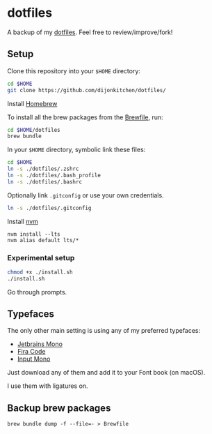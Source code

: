 # dotfiles

A backup of my [dotfiles](https://dotfiles.github.io/).
Feel free to review/improve/fork!

## Setup

Clone this repository into your `$HOME` directory:

```sh
cd $HOME
git clone https://github.com/dijonkitchen/dotfiles/
```

Install [Homebrew](https://brew.sh/)

To install all the brew packages from the
[Brewfile](https://github.com/Homebrew/homebrew-bundle),
run: 

```sh
cd $HOME/dotfiles
brew bundle
```

In your `$HOME` directory,
symbolic link these files:
```sh
cd $HOME
ln -s ./dotfiles/.zshrc
ln -s ./dotfiles/.bash_profile
ln -s ./dotfiles/.bashrc
```

Optionally link `.gitconfig`
or use your own credentials.
```sh
ln -s ./dotfiles/.gitconfig
```

Install [nvm](https://github.com/nvm-sh/nvm)

```shell script
nvm install --lts
nvm alias default lts/*
```

### Experimental setup

```sh
chmod +x ./install.sh
./install.sh
```
Go through prompts.

## Typefaces

The only other main setting
is using any of my preferred typefaces:
- [Jetbrains Mono](https://www.jetbrains.com/lp/mono/)
- [Fira Code](https://github.com/tonsky/FiraCode)
- [Input Mono](http://input.fontbureau.com)

Just download any of them
and add it to your Font book (on macOS).

I use them with ligatures on.


## Backup brew packages

`brew bundle dump -f --file=- > Brewfile`
